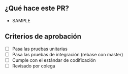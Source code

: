 ## ¿Qué hace este PR?
- SAMPLE


## Criterios de aprobación
- [ ] Pasa las pruebas unitarias
- [ ] Pasa las pruebas de integración (rebase con master)
- [ ] Cumple con el estándar de codificación
- [ ] Revisado por colega
